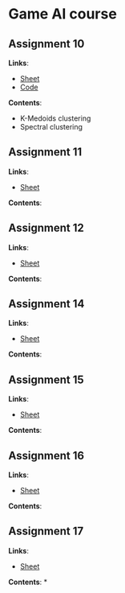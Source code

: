 # Game AI course


## Assignment 10

**Links**:
* [Sheet](10_k-medoids_spectral/practical-problems-10.pdf)
* [Code](10_k-medoids_spectral/ass10.ipynb)


**Contents**:
*  K-Medoids clustering 
*  Spectral clustering


## Assignment 11

**Links**:
* [Sheet](11_SOM/practical-problems-11.pdf)


**Contents**:


## Assignment 12

**Links**:
* [Sheet](12_FSM/practical-problems-12.pdf)


**Contents**:



## Assignment 14

**Links**:
* [Sheet](14_MC-1/practical-problems-14.pdf)


**Contents**:


## Assignment 15

**Links**:
* [Sheet](15_MC-2/practical-problems-15.pdf)


**Contents**:


## Assignment 16

**Links**:
* [Sheet](16_MC-prediction/practical-problems-16.pdf)


**Contents**:


## Assignment 17

**Links**:
* [Sheet](17_SOM-2/practical-problems-17.pdf)


**Contents**:
*  